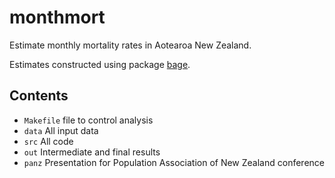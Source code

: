 
<!-- README.md is generated from README.Rmd. Please edit that file -->

# monthmort

<!-- badges: start -->
<!-- badges: end -->

Estimate monthly mortality rates in Aotearoa New Zealand.

Estimates constructed using package
[bage](https://github.com/bayesiandemography/bage).

## Contents

- `Makefile` file to control analysis
- `data` All input data
- `src` All code
- `out` Intermediate and final results
- `panz` Presentation for Population Association of New Zealand
  conference

